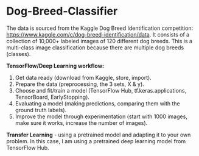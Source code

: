 # Dog-Breed-Classifier

The data is sourced from the Kaggle Dog Breed Identification competition: https://www.kaggle.com/c/dog-breed-identification/data. It consists of a collection of 10,000+ labeled images of 120 different dog breeds. This is a multi-class image classification because there are multiple dog breeds (classes). 

**TensorFlow/Deep Learning workflow:**
1. 	Get data ready (download from Kaggle, store, import).
2. 	Prepare the data (preprocessing, the 3 sets, X & y).
3. 	Choose and fit/train a model (TensorFlow Hub, tf.keras.applications, TensorBoard, EarlyStopping).
4.	Evaluating a model (making predictions, comparing them with the ground truth labels).
5.	Improve the model through experimentation (start with 1000 images, make sure it works, increase the number of images).

**Transfer Learning** - using a pretrained model and adapting it to your own problem. In this case, I am using a pretrained deep learning model from TensorFlow Hub.

